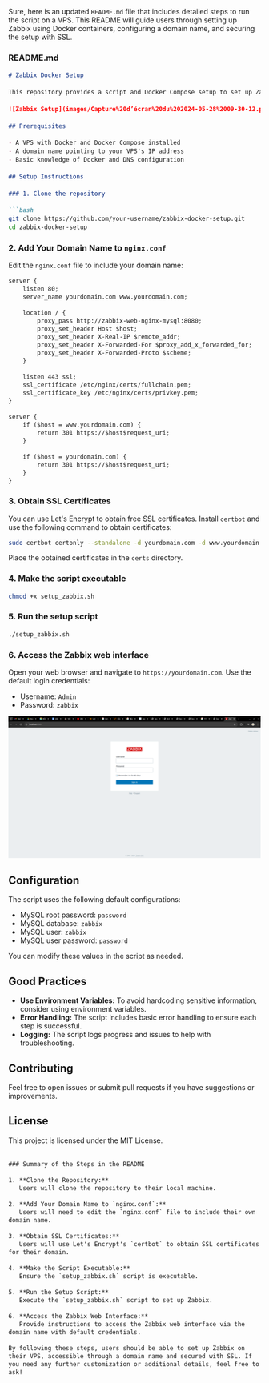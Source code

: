 Sure, here is an updated `README.md` file that includes detailed steps to run the script on a VPS. This README will guide users through setting up Zabbix using Docker containers, configuring a domain name, and securing the setup with SSL.

### README.md

```markdown
# Zabbix Docker Setup

This repository provides a script and Docker Compose setup to set up Zabbix using Docker containers. The script initializes the necessary containers and configures Zabbix to work with MySQL, Nginx for reverse proxy, and SSL for security.

![Zabbix Setup](images/Capture%20d’écran%20du%202024-05-28%2009-30-12.png)

## Prerequisites

- A VPS with Docker and Docker Compose installed
- A domain name pointing to your VPS's IP address
- Basic knowledge of Docker and DNS configuration

## Setup Instructions

### 1. Clone the repository

```bash
git clone https://github.com/your-username/zabbix-docker-setup.git
cd zabbix-docker-setup
```

### 2. Add Your Domain Name to `nginx.conf`

Edit the `nginx.conf` file to include your domain name:

```nginx
server {
    listen 80;
    server_name yourdomain.com www.yourdomain.com;

    location / {
        proxy_pass http://zabbix-web-nginx-mysql:8080;
        proxy_set_header Host $host;
        proxy_set_header X-Real-IP $remote_addr;
        proxy_set_header X-Forwarded-For $proxy_add_x_forwarded_for;
        proxy_set_header X-Forwarded-Proto $scheme;
    }

    listen 443 ssl;
    ssl_certificate /etc/nginx/certs/fullchain.pem;
    ssl_certificate_key /etc/nginx/certs/privkey.pem;
}

server {
    if ($host = www.yourdomain.com) {
        return 301 https://$host$request_uri;
    }

    if ($host = yourdomain.com) {
        return 301 https://$host$request_uri;
    }
}
```

### 3. Obtain SSL Certificates

You can use Let's Encrypt to obtain free SSL certificates. Install `certbot` and use the following command to obtain certificates:

```bash
sudo certbot certonly --standalone -d yourdomain.com -d www.yourdomain.com
```

Place the obtained certificates in the `certs` directory.

### 4. Make the script executable

```bash
chmod +x setup_zabbix.sh
```

### 5. Run the setup script

```bash
./setup_zabbix.sh
```

### 6. Access the Zabbix web interface

Open your web browser and navigate to `https://yourdomain.com`. Use the default login credentials:

- Username: `Admin`
- Password: `zabbix`

![Zabbix Dashboard](images/Capture%20d’écran%20du%202024-05-27%2018-04-04.png)

## Configuration

The script uses the following default configurations:

- MySQL root password: `password`
- MySQL database: `zabbix`
- MySQL user: `zabbix`
- MySQL user password: `password`

You can modify these values in the script as needed.

## Good Practices

- **Use Environment Variables:** To avoid hardcoding sensitive information, consider using environment variables.
- **Error Handling:** The script includes basic error handling to ensure each step is successful.
- **Logging:** The script logs progress and issues to help with troubleshooting.

## Contributing

Feel free to open issues or submit pull requests if you have suggestions or improvements.

## License

This project is licensed under the MIT License.
```

### Summary of the Steps in the README

1. **Clone the Repository:**
   Users will clone the repository to their local machine.

2. **Add Your Domain Name to `nginx.conf`:**
   Users will need to edit the `nginx.conf` file to include their own domain name.

3. **Obtain SSL Certificates:**
   Users will use Let's Encrypt's `certbot` to obtain SSL certificates for their domain.

4. **Make the Script Executable:**
   Ensure the `setup_zabbix.sh` script is executable.

5. **Run the Setup Script:**
   Execute the `setup_zabbix.sh` script to set up Zabbix.

6. **Access the Zabbix Web Interface:**
   Provide instructions to access the Zabbix web interface via the domain name with default credentials.

By following these steps, users should be able to set up Zabbix on their VPS, accessible through a domain name and secured with SSL. If you need any further customization or additional details, feel free to ask!